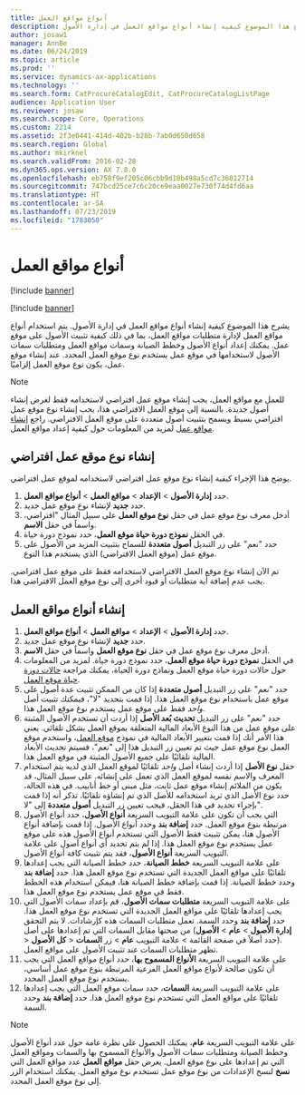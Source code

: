 ```yaml
---
title: أنواع مواقع العمل
description: يشرح هذا الموضوع كيفية إنشاء أنواع مواقع العمل في إدارة الأصول.
author: josaw1
manager: AnnBe
ms.date: 06/24/2019
ms.topic: article
ms.prod: ''
ms.service: dynamics-ax-applications
ms.technology: ''
ms.search.form: CatProcureCatalogEdit, CatProcureCatalogListPage
audience: Application User
ms.reviewer: josaw
ms.search.scope: Core, Operations
ms.custom: 2214
ms.assetid: 2f3e0441-414d-402b-b28b-7ab0d650d658
ms.search.region: Global
ms.author: mkirknel
ms.search.validFrom: 2016-02-28
ms.dyn365.ops.version: AX 7.0.0
ms.openlocfilehash: eb758f9ef205c06cbb9d18b498a5cd7c36012714
ms.sourcegitcommit: 747bcd25ce7c6c20ce9eaa0027e730f74d4fd6aa
ms.translationtype: HT
ms.contentlocale: ar-SA
ms.lasthandoff: 07/23/2019
ms.locfileid: "1783050"
---
```

# <a name="functional-location-types"></a>أنواع مواقع العمل

[!include [banner](../../includes/banner.md)]

[!include [banner](../../includes/preview-banner.md)]

يشرح هذا الموضوع كيفية إنشاء أنواع مواقع العمل في إدارة الأصول. يتم استخدام أنواع مواقع العمل لإدارة متطلبات مواقع العمل، بما في ذلك كيفية تثبيت الأصول على موقع عمل. يمكنك إعداد أنواع الأصول وخطط الصيانة وسمات مواقع العمل ومتطلبات سمات الأصول لاستخدامها في موقع عمل يستخدم نوع موقع العمل المحدد. عند إنشاء موقع عمل، يكون نوع موقع العمل إلزاميًا.

>[!NOTE] 
>للعمل مع مواقع العمل، يجب إنشاء موقع عمل افتراضي لاستخدامه فقط لغرض إنشاء أصول جديدة. بالنسبة إلى موقع العمل الافتراضي هذا، يجب إنشاء نوع موقع عمل افتراضي بسيط ويسمح بتثبيت أصول متعددة على موقع العمل الافتراضي. راجع [إنشاء مواقع عمل‬](../functional-locations/create-functional-locations.md) لمزيد من المعلومات حول كيفية إعداد مواقع العمل.

## <a name="create-a-default-functional-location-type"></a>إنشاء نوع موقع عمل افتراضي

يوضح هذا الإجراء كيفية إنشاء نوع موقع عمل افتراضي لاستخدامه لموقع عمل افتراضي.

1. حدد **إدارة الأصول** > **الإعداد** > **مواقع العمل** > **أنواع مواقع العمل**.
2. حدد **جديد** لإنشاء نوع موقع عمل جديد.
3. أدخل معرف نوع موقع عمل في حقل **نوع موقع العمل** على سبيل المثال "افتراضي، واسماً في حقل **الاسم**.
4. في الحقل **نموذج دورة حياة موقع العمل‬**، حدد نموذج دورة حياة.
5. حدد "نعم" على زر التبديل **أصول متعددة** للسماح بتثبيت المزيد من الأصول على موقع عمل (موقع العمل الافتراضي) الذي يستخدم هذا النوع.

تم الآن إنشاء نوع موقع العمل الافتراضي لاستخدامه فقط على موقع عمل افتراضي. يجب عدم إضافة أية متطلبات أو قيود أخرى إلى نوع موقع العمل الافتراضي هذا.


## <a name="create-functional-location-types"></a>إنشاء أنواع مواقع العمل

1. حدد **إدارة الأصول** > **الإعداد** > **مواقع العمل** > **أنواع مواقع العمل**.
2. حدد **جديد** لإنشاء نوع موقع عمل جديد.
3. أدخل معرف نوع موقع عمل في حقل **نوع موقع العمل** واسماً في حقل **الاسم**.
4. في الحقل **نموذج دورة حياة موقع العمل‬**، حدد نموذج دورة حياة. لمزيد من المعلومات حول حالات دورة حياة موقع العمل ونماذج دورة الحياة، يمكنك مراجعة [حالات دورة حياة موقع العمل‬](../setup-for-functional-locations/functional-location-stages.md).
5. حدد "نعم" على زر التبديل **أصول متعددة** إذا كان من الممكن تثبيت عدة أصول على موقع عمل باستخدام نوع موقع العمل هذا. إذا قمت بتحديد "لا"، فيمكنك تثبيت أصل *واحد* فقط على موقع عمل يستخدم نوع موقع العمل هذا.
6. حدد "نعم" على زر التبديل **تحديث بُعد الأصل‬** إذا أردت أن تستخدم الأصول المثبتة على موقع عمل من هذا النوع الأبعاد المالية المتعلقة بموقع العمل بشكل تلقائي. يعني هذا الأمر أنك إذا قمت بتغيير الأبعاد المالية في نموذج [موقع العمل](../functional-locations/create-functional-locations.md)، واستخدم موقع العمل نوع موقع عمل حيث تم تعيين زر التبديل هذا إلى "نعم"، فسيتم تحديث الأبعاد المالية تلقائيًا على جميع الأصول المثبتة في موقع العمل هذا.
7. يتم استخدام‏‎ حقل **نوع الأصل** إذا أردت إنشاء أصل *واحد* تلقائيًا لموقع العمل الذي لديه المعرف والاسم نفسه لموقع العمل الذي تعمل على إنشائه. على سبيل المثال، قد يكون من الملائم إنشاء موقع عمل ثابت، مثل مبنى أو خط أنابيب. في هذه الحالة، حدد نوع الأصل الذي تريد استخدامه للأصل الذي تم إنشاؤه تلقائيًا. تذكر أنه إذا قمت بإجراء تحديد في هذا الحقل، فيجب تعيين زر التبديل **أصول متعددة** إلى "لا".
8. على علامة التبويب السريعة **أنواع الأصول**، حدد أنواع الأصول‏‎ التي يجب أن تكون مرتبطة بنوع موقع العمل. حدد **إضافة بند** وحدد أنواع الأصول. إذا قمت بإضافة أنواع الأصول هنا، يمكن تثبيت فقط الأصول التي تستخدم أنواع الأصول هذه على موقع عمل يستخدم نوع موقع العمل هذا. إذا لم يتم تحديد أي أنواع أصول على علامة التبويب السريعة **أنواع الأصول**، فقد يتم تثبيت كافة أنواع الأصول.
9. على علامة التبويب السريعة **خطط الصيانة**، حدد خطط الصيانة التي يجب إعدادها تلقائيًا على مواقع العمل الجديدة التي تستخدم نوع موقع العمل هذا. حدد **إضافة بند** وحدد خطط الصيانة. إذا قمت بإضافة خطط الصيانة هنا، فيمكن استخدام هذه الخطط فقط في موقع عمل يستخدم نوع موقع العمل هذا.
10. على علامة التبويب السريعة **متطلبات سمات الأصول‬**، قم بإعداد سمات الأصول‬ التي يجب إعدادها تلقائيًا على مواقع العمل الجديدة التي تستخدم نوع موقع العمل هذا. حدد **إضافة بند** وحدد السمة. تعمل متطلبات السمات هذه كإرشادات. لا يتم التحقق من صحتها مقابل السمات التي تم إعدادها على أصل (**إدارة الأصول** > **عام** > **الأصول‏‎** > **كل الأصول‏‎** > حدد أصلاً في صفحة القائمة > علامة التبويب **عام** > زر **السمات**). تظهر متطلبات السمات عند تثبيت الأصول على مواقع العمل.
11. على علامة التبويب السريعة **الأنواع المسموح بها**، حدد أنواع مواقع العمل التي يجب أن تكون صالحة لأنواع مواقع العمل الفرعية المرتبطة بنوع موقع عمل أساسي، يستخدم نوع موقع العمل المحدد.
12. على علامة التبويب السريعة **السمات**، حدد سمات موقع العمل التي يجب إعدادها تلقائيًا على مواقع العمل التي تستخدم نوع موقع العمل هذا. حدد **إضافة بند** وحدد السمة.


>[!NOTE] 
>على علامة التبويب السريعة **عام**، يمكنك الحصول على نظرة عامة حول عدد أنواع الأصول وخطط الصيانة ومتطلبات سمات الأصول والأنواع المسموح بها والسمات ومواقع العمل التي تم إعدادها على نوع موقع العمل. يعرض حقل **مواقع العمل** عدد مواقع العمل التي تستخدم نوع موقع العمل. يمكنك استخدام الزر‏‎ **نسخ** لنسخ الإعدادات من نوع موقع عمل إلى نوع موقع العمل المحدد.
